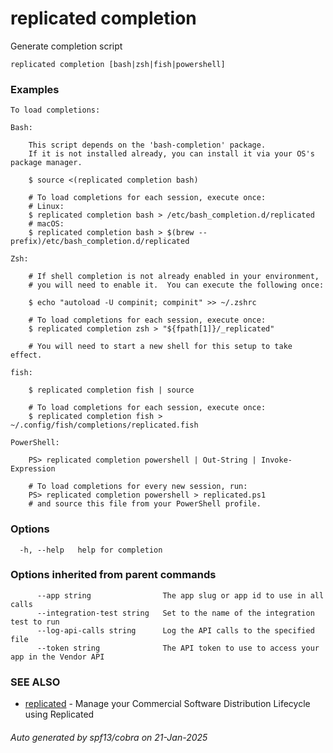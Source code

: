# replicated completion

Generate completion script

```
replicated completion [bash|zsh|fish|powershell]
```

### Examples

```
To load completions:

Bash:

	This script depends on the 'bash-completion' package.
	If it is not installed already, you can install it via your OS's package manager.

	$ source <(replicated completion bash)

	# To load completions for each session, execute once:
	# Linux:
	$ replicated completion bash > /etc/bash_completion.d/replicated
	# macOS:
	$ replicated completion bash > $(brew --prefix)/etc/bash_completion.d/replicated

Zsh:

	# If shell completion is not already enabled in your environment,
	# you will need to enable it.  You can execute the following once:

	$ echo "autoload -U compinit; compinit" >> ~/.zshrc

	# To load completions for each session, execute once:
	$ replicated completion zsh > "${fpath[1]}/_replicated"

	# You will need to start a new shell for this setup to take effect.

fish:

	$ replicated completion fish | source

	# To load completions for each session, execute once:
	$ replicated completion fish > ~/.config/fish/completions/replicated.fish

PowerShell:

	PS> replicated completion powershell | Out-String | Invoke-Expression

	# To load completions for every new session, run:
	PS> replicated completion powershell > replicated.ps1
	# and source this file from your PowerShell profile.

```

### Options

```
  -h, --help   help for completion
```

### Options inherited from parent commands

```
      --app string                The app slug or app id to use in all calls
      --integration-test string   Set to the name of the integration test to run
      --log-api-calls string      Log the API calls to the specified file
      --token string              The API token to use to access your app in the Vendor API
```

### SEE ALSO

* [replicated](replicated.md)	 - Manage your Commercial Software Distribution Lifecycle using Replicated

###### Auto generated by spf13/cobra on 21-Jan-2025
